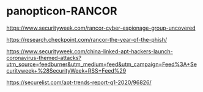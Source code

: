 # panopticon-RANCOR

https://www.securityweek.com/rancor-cyber-espionage-group-uncovered

https://research.checkpoint.com/rancor-the-year-of-the-phish/

https://www.securityweek.com/china-linked-apt-hackers-launch-coronavirus-themed-attacks?utm_source=feedburner&utm_medium=feed&utm_campaign=Feed%3A+Securityweek+%28SecurityWeek+RSS+Feed%29

https://securelist.com/apt-trends-report-q1-2020/96826/

